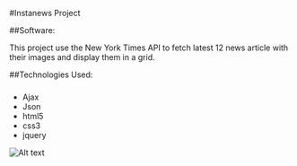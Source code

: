 #Instanews Project

##Software:

This project use the New York Times API to fetch latest 12 news article with their images and display them in a grid.

##Technologies Used:
###
- Ajax
- Json 
- html5
- css3 
- jquery

![Alt text](./images/instanews-desktop-photos.png "Instanews")






